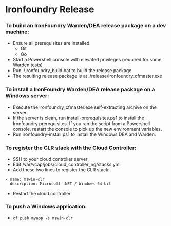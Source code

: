 Ironfoundry Release
==========

### To build an IronFoundry Warden/DEA release package on a dev machine:
* Ensure all prerequisites are installed:
  * Git
  * Go
* Start a Powershell console with elevated privileges (required for some Warden tests)
* Run .\ironfoundry_build.bat to build the release package
* The resulting release package is at ./release/ironfoundry_cfmaster.exe

### To install a IronFoundry Warden/DEA release package on a Windows server:
* Execute the ironfoundry_cfmaster.exe self-extracting archive on the server
* If the server is clean, run install-prerequisites.ps1 to install the Ironfoundry prerequisites.  If you ran the script from a Powershell console, restart the console to pick up the new environment variables.
* Run ironfoundry-install.ps1 to install the Windows DEA and Warden.

### To register the CLR stack with the Cloud Controller:
* SSH to your cloud controller server
* Edit /var/vcap/jobs/cloud_controller_ng/stacks.yml
* Add these two lines to register the CLR stack:
```
- name: mswin-clr
  description: Microsoft .NET / Windows 64-bit
```
* Restart the cloud controller

### To push a Windows application:
* `cf push myapp -s mswin-clr`

